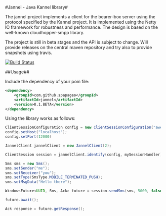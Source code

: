 #Jannel - Java Kannel library#

The jannel project implements a client for the bearer-box server using the protocol specified by the Kannel
project. It is implemented using the Netty IO framework for robustness and performance. The design is based on 
the well-known cloudhopper-smpp library.

The project is still in beta stages and the API is subject to change.
Will provide releases on the central maven repository and try also to provide snapshots using travis.

[![Build Status](https://travis-ci.org/spapageo/jannel.svg?branch=master)](https://travis-ci.org/spapageo/jannel)

##Usage##

Include the dependency of your pom file:

```xml
<dependency>
    <groupId>com.github.spapageo</groupId>
    <artifactId>jannel</artifactId>
    <version>0.1.BETA</version>
</dependency>
```

Using the library works as follows:

```java
ClientSessionConfiguration config = new ClientSessionConfiguration("awesome_box");
config.setHost("localhost");
config.setPort(12000)

JannelClient jannelClient = new JannelClient(2);

ClientSession session = jannelClient.identify(config, mySessionHandler);

Sms sms = new Sms();
sms.setSender("me");
sms.setReceiver("you");
sms.setType(SmsType.MOBILE_TERMINATED_PUSH);
sms.setMsgData("Hello there");

WindowsFuture<UUID, Sms, Ack> future = session.sendSms(sms, 5000, false);

future.await();

Ack response = future.getResponse();
```
